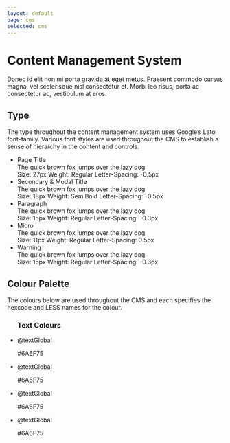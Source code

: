 ```yaml
---
layout: default
page: cms
selected: cms
---
```


# Content Management System

Donec id elit non mi porta gravida at eget metus. Praesent commodo cursus magna, vel scelerisque nisl consectetur et. Morbi leo risus, porta ac consectetur ac, vestibulum at eros.

## Type

The type throughout the content management system uses Google’s Lato font-family. Various font styles are used throughout the CMS to establish a sense of hierarchy in the content and controls. 

<ul class="main__content__block styling__block"  markdown="0">
	<li class="type__block">
		<div class="paragraph--meta paragraph--meta--top">Page Title</div>
		<div class="text--pageTitlePrimary">The quick brown fox jumps over the lazy dog</div>
		<div class="paragraph--meta paragraph--meta--bottom">
			<span>Size: 27px</span>
			<span>Weight: Regular</span>
			<span>Letter-Spacing: -0.5px</span>
		</div>
	</li>
	<li class="type__block">
		<div class="paragraph--meta paragraph--meta--top">Secondary &amp; Modal Title</div>
		<div class="text--pageTitleSecondary">The quick brown fox jumps over the lazy dog</div>
		<div class="paragraph--meta paragraph--meta--bottom">
			<span>Size: 18px</span>
			<span>Weight: SemiBold</span>
			<span>Letter-Spacing: -0.5px</span>
		</div>
	</li>
	<li class="type__block">
		<div class="paragraph--meta paragraph--meta--top">Paragraph</div>
		<div class="text--pageParagraph">The quick brown fox jumps over the lazy dog</div>
		<div class="paragraph--meta paragraph--meta--bottom">
			<span>Size: 15px</span>
			<span>Weight: Regular</span>
			<span>Letter-Spacing: -0.3px</span>
		</div>
	</li>
	<li class="type__block">
		<div class="paragraph--meta paragraph--meta--top">Micro</div>
		<div class="text--pageMicro">The quick brown fox jumps over the lazy dog</div>
		<div class="paragraph--meta paragraph--meta--bottom">
			<span>Size: 11px</span>
			<span>Weight: Regular</span>
			<span>Letter-Spacing: 0.5px</span>
		</div>
	</li>
	<li class="type__block">
		<div class="paragraph--meta paragraph--meta--top">Warning</div>
		<div class="text--pageParagraphWarning">The quick brown fox jumps over the lazy dog</div>
		<div class="paragraph--meta paragraph--meta--bottom">
			<span>Size: 15px</span>
			<span>Weight: Regular</span>
			<span>Letter-Spacing: -0.3px</span>
		</div>
	</li>	
</ul>



## Colour Palette

The colours below are used throughout the CMS and each specifies the hexcode and LESS names for the colour.   

<ul class="main__content__block"  markdown="0">
	<h3>Text Colours</h3>
	<li class="colour__block colour__block--one">
		<div class="colour__block__info">
			<p>@textGlobal</p>
			<p>#6A6F75</p>
		</div>
	</li>
	<li class="colour__block colour__block--two">
		<div class="colour__block__info">
			<p>@textGlobal</p>
			<p>#6A6F75</p>
		</div>
	</li>
	<li class="colour__block colour__block--three">
		<div class="colour__block__info">
			<p>@textGlobal</p>
			<p>#6A6F75</p>
		</div>
	</li>
	<li class="colour__block colour__block--four">
		<div class="colour__block__info">
			<p>@textGlobal</p>
			<p>#6A6F75</p>
		</div>
	</li>
</ul>	


























